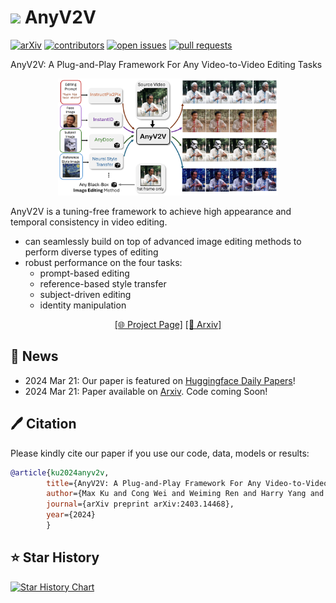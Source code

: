 # <img src="https://tiger-ai-lab.github.io/AnyV2V/static/images/icon.png" width="30"/> AnyV2V
[![arXiv](https://img.shields.io/badge/arXiv-2403.14468-b31b1b.svg)](https://arxiv.org/abs/2403.14468)
[![contributors](https://img.shields.io/github/contributors/TIGER-AI-Lab/AnyV2V)](https://github.com/TIGER-AI-Lab/AnyV2V/graphs/contributors)
[![open issues](https://isitmaintained.com/badge/open/TIGER-AI-Lab/AnyV2V.svg)](https://github.com/TIGER-AI-Lab/AnyV2V/issues)
[![pull requests](https://img.shields.io/github/issues-pr/TIGER-AI-Lab/AnyV2V?color=0088ff)](https://github.com/TIGER-AI-Lab/AnyV2V/pulls)

AnyV2V: A Plug-and-Play Framework For Any Video-to-Video Editing Tasks

<div align="center">
<img src="https://github.com/TIGER-AI-Lab/AnyV2V/blob/gh-pages/static/images/banner.png" width="70%">
</div>

AnyV2V is a tuning-free framework to achieve high appearance and temporal consistency in video editing.
- can seamlessly build on top of advanced image editing methods to perform diverse types of editing
- robust performance on the four tasks:
  - prompt-based editing
  - reference-based style transfer
  - subject-driven editing
  - identity manipulation

<div align="center">
 <a href = "https://tiger-ai-lab.github.io/AnyV2V/">[🌐 Project Page]</a> <a href = "https://arxiv.org/abs/2403.14468">[📄 Arxiv]</a> 
</div>

## 📰 News
* 2024 Mar 21: Our paper is featured on [Huggingface Daily Papers](https://huggingface.co/papers/2403.14468)!
* 2024 Mar 21: Paper available on [Arxiv](https://arxiv.org/abs/2403.14468). Code coming Soon!

## 🖊️ Citation

Please kindly cite our paper if you use our code, data, models or results:
```bibtex
@article{ku2024anyv2v,
        title={AnyV2V: A Plug-and-Play Framework For Any Video-to-Video Editing Tasks},
        author={Max Ku and Cong Wei and Weiming Ren and Harry Yang and Wenhu Chen},
        journal={arXiv preprint arXiv:2403.14468},
        year={2024}
        }
```
## ⭐ Star History

[![Star History Chart](https://api.star-history.com/svg?repos=TIGER-AI-Lab/AnyV2V&type=Date)](https://star-history.com/#TIGER-AI-Lab/AnyV2V&Date)
